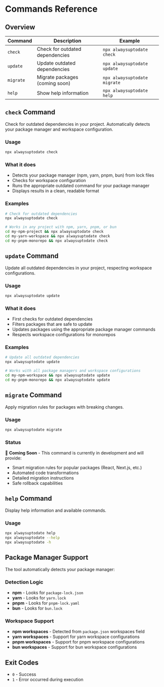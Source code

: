 # Commands Reference

## Overview

| Command   | Description                     | Example                      |
| --------- | ------------------------------- | ---------------------------- |
| `check`   | Check for outdated dependencies | `npx alwaysuptodate check`   |
| `update`  | Update outdated dependencies    | `npx alwaysuptodate update`  |
| `migrate` | Migrate packages (coming soon)  | `npx alwaysuptodate migrate` |
| `help`    | Show help information           | `npx alwaysuptodate help`    |

## `check` Command

Check for outdated dependencies in your project. Automatically detects your package manager and workspace configuration.

### Usage

```bash
npx alwaysuptodate check
```

### What it does

- Detects your package manager (npm, yarn, pnpm, bun) from lock files
- Checks for workspace configuration
- Runs the appropriate outdated command for your package manager
- Displays results in a clean, readable format

### Examples

```bash
# Check for outdated dependencies
npx alwaysuptodate check

# Works in any project with npm, yarn, pnpm, or bun
cd my-npm-project && npx alwaysuptodate check
cd my-yarn-workspace && npx alwaysuptodate check
cd my-pnpm-monorepo && npx alwaysuptodate check
```

## `update` Command

Update all outdated dependencies in your project, respecting workspace configurations.

### Usage

```bash
npx alwaysuptodate update
```

### What it does

- First checks for outdated dependencies
- Filters packages that are safe to update
- Updates packages using the appropriate package manager commands
- Respects workspace configurations for monorepos

### Examples

```bash
# Update all outdated dependencies
npx alwaysuptodate update

# Works with all package managers and workspace configurations
cd my-npm-workspace && npx alwaysuptodate update
cd my-pnpm-monorepo && npx alwaysuptodate update
```

## `migrate` Command

Apply migration rules for packages with breaking changes.

### Usage

```bash
npx alwaysuptodate migrate
```

### Status

🚧 **Coming Soon** - This command is currently in development and will provide:

- Smart migration rules for popular packages (React, Next.js, etc.)
- Automated code transformations
- Detailed migration instructions
- Safe rollback capabilities

## `help` Command

Display help information and available commands.

### Usage

```bash
npx alwaysuptodate help
npx alwaysuptodate --help
npx alwaysuptodate -h
```

## Package Manager Support

The tool automatically detects your package manager:

### Detection Logic

- **npm** - Looks for `package-lock.json`
- **yarn** - Looks for `yarn.lock`
- **pnpm** - Looks for `pnpm-lock.yaml`
- **bun** - Looks for `bun.lock`

### Workspace Support

- **npm workspaces** - Detected from `package.json` workspaces field
- **yarn workspaces** - Support for yarn workspace configurations
- **pnpm workspaces** - Support for pnpm workspace configurations
- **bun workspaces** - Support for bun workspace configurations

## Exit Codes

- `0` - Success
- `1` - Error occurred during execution
